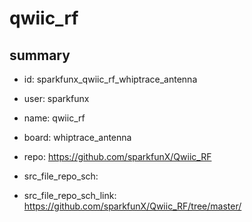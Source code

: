 # qwiic_rf
 
## summary 
* id: sparkfunx_qwiic_rf_whiptrace_antenna
* user: sparkfunx
* name: qwiic_rf
* board: whiptrace_antenna
* repo: https://github.com/sparkfunX/Qwiic_RF



* src_file_repo_sch: 
* src_file_repo_sch_link: https://github.com/sparkfunX/Qwiic_RF/tree/master/






